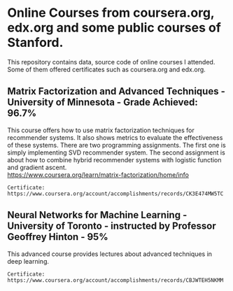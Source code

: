 # Online Courses from coursera.org, edx.org and some public courses of Stanford.
This repository contains data, source code of online courses I attended. Some of them offered certificates
such as coursera.org and edx.org. 

## Matrix Factorization and Advanced Techniques - University of Minnesota - Grade Achieved: 96.7%

This course offers how to use matrix factorization techniques for recommender systems. It also shows metrics to evaluate 
the effectiveness of these systems. There are two programming assignments. The first one is simply implementing SVD 
recommender system. The second assignment is about how to combine hybrid recommender systems with logistic function 
and gradient ascent.   
https://www.coursera.org/learn/matrix-factorization/home/info


```
Certificate: https://www.coursera.org/account/accomplishments/records/CK3E474MW5TC
```

## Neural Networks for Machine Learning - University of Toronto - instructed by Professor Geoffrey Hinton - 95%

This advanced course provides lectures about advanced techniques in deep learning. 

```
Certificate: https://www.coursera.org/account/accomplishments/records/CBJWTEH5NKMM
```